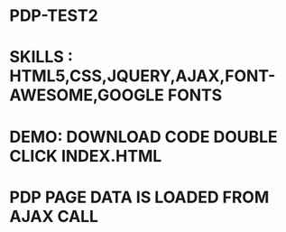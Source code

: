 # PDP-TEST2
# SKILLS : HTML5,CSS,JQUERY,AJAX,FONT-AWESOME,GOOGLE FONTS
# DEMO: DOWNLOAD CODE DOUBLE CLICK INDEX.HTML
# PDP PAGE DATA IS LOADED FROM AJAX CALL
